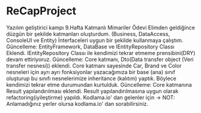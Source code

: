 # ReCapProject
Yazılım geliştirici kampı 9.Hafta Katmanlı Mimariler Ödevi
Elimden geldiğince düzgün bir şekilde katmanları oluşturdum. (Business, DataAccess, ConsoleUI ve Entity)
İnterfaceleri uygun bir şekilde kullanmaya çalıştım.
Güncelleme: EntityFramework, DataBase ve IEntityRepository Classı Eklendi. IEntityRepository Classı ile kendimizi tekrar etmeme prensibini(DRY) devam ettiriyoruz.
Güncelleme: Core katmanı, Dto(Data transfer object (Veri transfer nesnesi)) eklendi. Core katmanı sayesinde Car, Brand ve Color nesneleri için ayrı ayrı fonksiyonlar yazacağımıza bir base (ana) sınıf oluşturup bu sınıfı nesnelerimize inheritance (kalıtım) yaptık. Böylece kendimizi tekrar etme durumundan kurtulduk.
Güncelleme: Core katmanına Result yapılandırılması eklendi. Result yapılandırılmasına uygun olarak refactoring(iyileştirme) yapıldı.
Kodlama.io' dan gelenler için -> NOT: Anlamadığınız yerler olursa kodlama.io' dan sorabilirsiniz.
